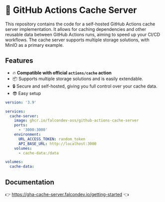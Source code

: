 # 🚀 GitHub Actions Cache Server

This repository contains the code for a self-hosted GitHub Actions cache server implementation. It allows for caching dependencies and other reusable data between GitHub Actions runs, aiming to speed up your CI/CD workflows. The cache server supports multiple storage solutions, with MinIO as a primary example.

## Features

- 🔥 **Compatible with official `actions/cache` action**
- 📦 Supports multiple storage solutions and is easily extendable.
- 🔒 Secure and self-hosted, giving you full control over your cache data.
- 😎 Easy setup

```yaml
version: '3.9'

services:
  cache-server:
    image: ghcr.io/falcondev-oss/github-actions-cache-server
    ports:
      - '3000:3000'
    environment:
      URL_ACCESS_TOKEN: random_token
      API_BASE_URL: http://localhost:3000
    volumes:
      - cache-data:/data

volumes:
  cache-data:
```

## Documentation

👉 <https://gha-cache-server.falcondev.io/getting-started> 👈
